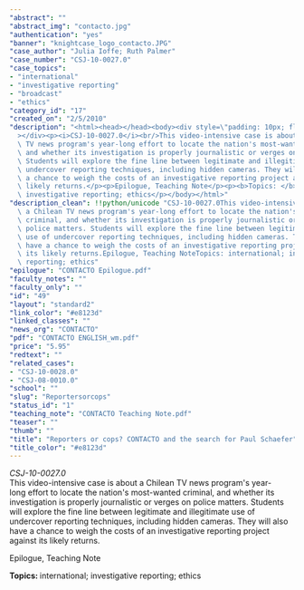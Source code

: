 ```yaml
---
"abstract": ""
"abstract_img": "contacto.jpg"
"authentication": "yes"
"banner": "knightcase_logo_contacto.JPG"
"case_author": "Julia Ioffe; Ruth Palmer"
"case_number": "CSJ-10-0027.0"
"case_topics":
- "international"
- "investigative reporting"
- "broadcast"
- "ethics"
"category_id": "17"
"created_on": "2/5/2010"
"description": "<html><head></head><body><div style=\"padding: 10px; float: right;\"\
  ></div><p><i>CSJ-10-0027.0</i><br/>This video-intensive case is about a Chilean\
  \ TV news program's year-long effort to locate the nation's most-wanted criminal,\
  \ and whether its investigation is properly journalistic or verges on police matters.\
  \ Students will explore the fine line between legitimate and illegitimate use of\
  \ undercover reporting techniques, including hidden cameras. They will also have\
  \ a chance to weigh the costs of an investigative reporting project against its\
  \ likely returns.</p><p>Epilogue, Teaching Note</p><p><b>Topics: </b>international;\
  \ investigative reporting; ethics</p></body></html>"
"description_clean": !!python/unicode "CSJ-10-0027.0This video-intensive case is about\
  \ a Chilean TV news program's year-long effort to locate the nation's most-wanted\
  \ criminal, and whether its investigation is properly journalistic or verges on\
  \ police matters. Students will explore the fine line between legitimate and illegitimate\
  \ use of undercover reporting techniques, including hidden cameras. They will also\
  \ have a chance to weigh the costs of an investigative reporting project against\
  \ its likely returns.Epilogue, Teaching NoteTopics: international; investigative\
  \ reporting; ethics"
"epilogue": "CONTACTO Epilogue.pdf"
"faculty_notes": ""
"faculty_only": ""
"id": "49"
"layout": "standard2"
"link_color": "#e8123d"
"linked_classes": ""
"news_org": "CONTACTO"
"pdf": "CONTACTO ENGLISH_wm.pdf"
"price": "5.95"
"redtext": ""
"related_cases":
- "CSJ-10-0028.0"
- "CSJ-08-0010.0"
"school": ""
"slug": "Reportersorcops"
"status_id": "1"
"teaching_note": "CONTACTO Teaching Note.pdf"
"teaser": ""
"thumb": ""
"title": "Reporters or cops? CONTACTO and the search for Paul Schaefer"
"title_color": "#e8123d"
---
```

<html><head></head><body><div style="padding: 10px; float: right;"></div><p><i>CSJ-10-0027.0</i><br/>This video-intensive case is about a Chilean TV news program's year-long effort to locate the nation's most-wanted criminal, and whether its investigation is properly journalistic or verges on police matters. Students will explore the fine line between legitimate and illegitimate use of undercover reporting techniques, including hidden cameras. They will also have a chance to weigh the costs of an investigative reporting project against its likely returns.</p><p>Epilogue, Teaching Note</p><p><b>Topics: </b>international; investigative reporting; ethics</p></body></html>
